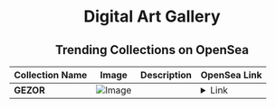 <div align="center">

# Digital Art Gallery

## Trending Collections on OpenSea

| Collection Name                       | Image                                                                                     | Description                       | OpenSea Link                                                                                          |
|---------------------------------------|-------------------------------------------------------------------------------------------|-----------------------------------|--------------------------------------------------------------------------------------------------------|
| **GEZOR** | ![Image](https://i.seadn.io/s/raw/files/b76f4532749777086c0ba41e81f28d5f.png?w=500&auto=format?w=200&auto=format) |  | <details><summary>Link</summary>[GEZOR](https://opensea.io/collection/gezor)</details> |

</div>